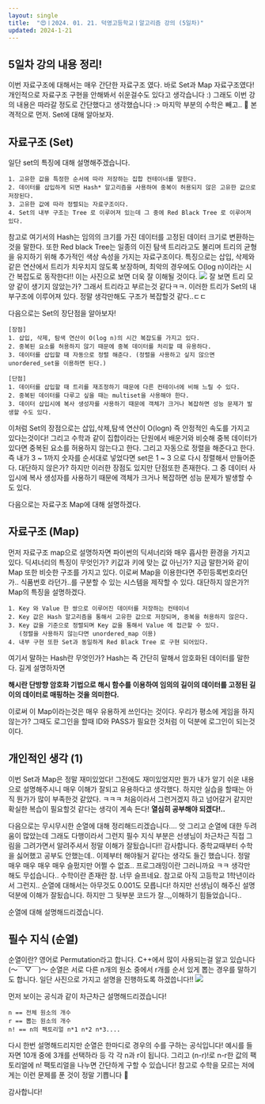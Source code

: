 ```yaml
---
layout: single
title:  "😍ㅣ2024. 01. 21. 덕영고등학교ㅣ알고리즘 강의 (5일차)"
updated: 2024-1-21
---
```


## 5일차 강의 내용 정리!

이번 자료구조에 대해서는 매우 간단한 자료구조 였다. 바로 Set과 Map 자료구조였다!
개인적으로 자료구조 구현을 안해봐서 쉬운걸수도 있다고 생각습니다 :) 
그래도 이번 강의 내용은 따라갈 정도로 간단했다고 생각했습니다 :> 마지막 부분의 수학은 빼고.. 🥹
본격적으로 먼저. Set에 대해 알아보자.

## 자료구조 (Set)

일단 set의 특징에 대해 설명해주겠습니다.
```
1. 고유한 값을 특정한 순서에 따라 저장하는 집합 컨테이너를 말한다.
2. 데이터를 삽입하게 되면 Hash* 알고리즘을 사용하여 중복이 허용되지 않은 고유한 값으로 저장된다.
3. 고유한 값에 따라 정렬되는 자료구조이다.
4. Set의 내부 구조는 Tree 로 이루어져 있는데 그 중에 Red Black Tree 로 이루어져 있다.
```
참고로 여기서의 Hash는 임의의 크기를 가진 데이터를 고정된 데이터 크기로 변환하는 것을 말한다. 또한 Red black Tree는
일종의 이진 탐색 트리라고도 불리며 트리의 균형을 유지하기 위해 추가적인 색상 속성을 가지는 자료구조이다.
특징으로는 삽입, 삭제와 같은 연산에서 트리가 치우치지 않도록 보장하며, 최악의 경우에도 O(log n)이라는 시간 복잡도로 동작한다!!
이는 사진으로 보면 더욱 잘 이해될 것이다.
![](https://th.bing.com/th/id/OIP.4vDuwNMnM8boQ8regoCLHQHaDo?rs=1&pid=ImgDetMain)
잘 보면 트리 모양 같이 생기지 않았는가? 그래서 트리라고 부르는것 같다ㅋㅋ.
이러한 트리가 Set의 내부구조에 이루어져 있다. 정말 생각만해도 구조가 복잡할것 같다..ㄷㄷ 

다음으로는 Set의 장단점을 알아보자!

```
[장점]
1. 삽입, 삭제, 탐색 연산이 O(log n)의 시간 복잡도를 가지고 있다.
2. 중복된 요소를 허용하지 않기 때문에 중복 데이터를 처리할 때 유용하다.
3. 데이터를 삽입할 때 자동으로 정렬 해준다. (정렬을 사용하고 싶지 않으면 unordered_set을 이용하면 된다.)

[단점]
1. 데이터를 삽입할 때 트리를 재조정하기 때문에 다른 컨테이너에 비해 느릴 수 있다.
2. 중복된 데이터를 다루고 싶을 때는 multiset을 사용해야 한다.
3. 데이터 삽입시에 복사 생성자를 사용하기 때문에 객체가 크거나 복잡하면 성능 문제가 발생할 수도 있다.
```
이처럼 Set의 장점으로는 삽입,삭제,탐색 연산이 O(logn) 즉 안정적인 속도를 가지고 있다는것이다!
그리고 수학과 같이 집합이라는 단원에서 배운거와 비슷해 중복 데이터가 있다면 중복된 요소를 허용하지 않는다고 한다.
그리고 자동으로 정렬을 해준다고 한다. 즉 내가 3 ~ 1까지 숫자를 순서대로 넣었다면 set은 1 ~ 3 으로 다시 정렬해서
만들어준다. 대단하지 않은가? 하지만 이러한 장점도 있지만 단점또한 존재한다. 그 중 데이터 사입시에 복사 생성자를 사용하기
때문에 객체가 크거나 복잡하면 성능 문제가 발생할 수도 있다.

다음으로는 자료구조 Map에 대해 설명하겠다.

## 자료구조 (Map)

먼저 자료구조 map으로 설명하자면 파이썬의 딕셔너리와 매우 흡사한 환경을 가지고 있다. 
딕셔너리의 특징이 무엇인가? 키값과 키에 맞는 값 아닌가? 지금 말한거와 같이 Map 또한 비슷한
구조를 가지고 있다. 이로써 Map을 이용한다면 주민등록번호라던가.. 식품번호 라던가..를 구분할 수 있는
시스템을 제작할 수 있다. 대단하지 않은가?! Map의 특징을 설명하겠다.

```
1. Key 와 Value 한 쌍으로 이루어진 데이터를 저장하는 컨테이너
2. Key 값은 Hash 알고리즘을 통해서 고유한 값으로 저장되며, 중복을 허용하지 않은다.
3. Key 값을 기준으로 정렬되며 Key 값을 통해서 Value 에 접근할 수 있다.
   (정렬을 사용하지 않는다면 unordered_map 이용)
4. 내부 구현 또한 Set과 동일하게 Red Black Tree 로 구현 되어있다.
```
여기서 말하는 Hash란 무엇인가?
Hash는 즉 간단히 말해서 암호화된 데이터를 말한다. 길게 설명하자면  

**해시란 단방향 암호화 기법으로 해시 함수를
이용하여 임의의 길이의 데이터를 고정된
길이의 데이터로 매핑하는 것을 의미한다.**

이로써 이 Map이라는것은 매우 유용하게 쓰인다는 것이다. 우리가 평소에 게임을 하지 않는가?
그때도 로그인을 할때 ID와 PASS가 필요한 것처럼 이 덕분에 로그인이 되는것이다.

## 개인적인 생각 (1)

이번 Set과 Map은 정말 재미있었다! 그전에도 재미있었지만 뭔가 내가 알기 쉬운 내용으로 설명해주시니 매우
이해가 잘되고 유용하다고 생각했다. 하지만 실습을 할때는 아직 뭔가가 많이 부족한것 같았다. ㅋㅋㅋ
처음이라서 그런거겠지 하고 넘어갈거 같지만 확실한 복습이 필요할것 같다는 생각이 계속 든다!
**열심히 공부해야 되겠다!..**

다음으로는 무시무시한 순열에 대해 정리해드리겠습니다....
앗 그리고 순열에 대한 두려움이 많았는데 그래도 다행이라서 그런지 필수 지식 부분은
선생님이 차근차근 직접 그림을 그려가면서 알려주셔서 정말 이해가 잘됬습니다!! 감사합니다.
중학교때부터 수학을 싫어했고 공부도 안했는데.. 이제부터 해야될거 같다는 생각도 들긴 했습니다.
정말 매우 매우 매우 매우 슬펐지만 어쩔 수 없죠.. 프로그래밍이란 그러니까요 ㅋㅋ 생각만 해도 
무섭습니다.. 수학이란 존재란 참. 
너무 슬프네요. 참고로 아직 고등학교 1학년이라서 그런지.. 순열에 대해서는 아무것도 0.001도 모릅니다!
하지만 선생님이 해주신 설명 덕분에 이해가 잘됬습니다. 하지만 그 뒷부분 코드가 잘..,,이해하기 힘들었습니다..

순열에 대해 설명해드리겠습니다.

## 필수 지식 (순열)

순열이란? 영어로 Permutation라고 합니다. C++에서 많이 사용되는걸 알고 있습니다
(～￣▽￣)～
순열은 서로 다른 n개의 원소 중에서 r개를 순서 있게 뽑는 경우를 말하기도 합니다.
일단 사진으로 가지고 설명을 진행하도록 하겠씁니다!!
![](https://velog.velcdn.com/images/task11/post/a4796b53-5b5d-48c0-89c8-18c397fd03c5/image.png)

먼저 보이는 공식과 같이 차근차근 설명해드리겠습니다!
```
n == 전체 원소의 개수
r == 뽑는 원소의 개수
n! == n의 팩토리얼 n*1 n*2 n*3....
```
다시 한번 설명해드리지만 순열은 한마디로 경우의 수를 구하는 공식입니다! 
예시를 들자면 10개 중에 3개를 선택하라 등 각 각 n과 r이 됩니다.
그리고 (n-r)!로 n-r한 값의 팩토리얼에  n! 팩토리얼을 나누면 간단하게 구할 수 있습니다! 참고로 수학을 모르는
저에게는 이런 문제를 푼 것이 정말 기쁩니다 🥹

감사합니다!
